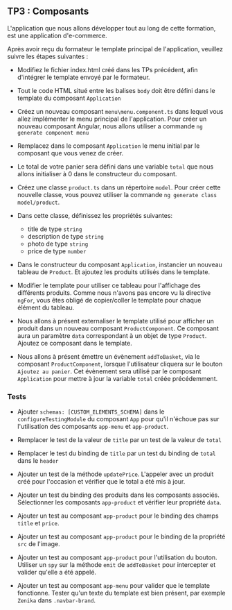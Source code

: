 ## TP3 : Composants

L'application que nous allons développer tout au long de cette formation, est une application d'e-commerce.

Après avoir reçu du formateur le template principal de l'application, veuillez suivre les étapes suivantes :

- Modifiez le fichier index.html créé dans les TPs précédent, afin d'intégrer le template envoyé par le formateur.

- Tout le code HTML situé entre les balises `body` doit être défini dans le template du composant `Application`

- Créez un nouveau composant `menu\menu.component.ts` dans lequel vous allez implémenter le menu principal de l'application. Pour créer un nouveau composant Angular, nous allons utiliser a commande `ng generate component menu`

- Remplacez dans le composant `Application` le menu initial par le composant que vous venez de créer.

- Le total de votre panier sera défini dans une variable `total` que nous allons initialiser à 0 dans le constructeur du composant.

- Créez une classe `product.ts` dans un répertoire `model`. Pour créer cette nouvelle classe, vous pouvez utiliser la commande `ng generate class model/product`.

- Dans cette classe, définissez les propriétés suivantes:
	- title de type `string`
	- description de type `string`
	- photo de type `string`
	- price de type `number`

- Dans le constructeur du composant `Application`, instancier un nouveau tableau de `Product`. Et ajoutez les produits utilisés dans le template.

- Modifier le template pour utiliser ce tableau pour l'affichage des différents produits. Comme nous n'avons pas encore vu la directive `ngFor`, vous êtes obligé de copier/coller le template pour chaque élément du tableau.

- Nous allons à présent externaliser le template utilisé pour afficher un produit dans un nouveau composant `ProductComponent`. Ce composant aura un paramètre `data` correspondant à un objet de type `Product`. Ajoutez ce composant dans le template.

- Nous allons à présent émettre un évènement `addToBasket`, via le composant `ProductComponent`, lorsque l'utilisateur cliquera sur le bouton `Ajoutez au panier`. Cet évènement sera utilisé par le composant `Application` pour mettre à jour la variable `total` créée précédemment.

### Tests

- Ajouter `schemas: [CUSTOM_ELEMENTS_SCHEMA]` dans le `configureTestingModule` du composant `App` pour qu'il n'échoue pas sur l'utilisation des composants `app-menu` et `app-product`.

- Remplacer le test de la valeur de `title` par un test de la valeur de `total`

- Remplacer le test du binding de `title` par un test du binding de `total` dans le `header`

- Ajouter un test de la méthode `updatePrice`. L'appeler avec un produit créé pour l'occasion et vérifier que le total a été mis à jour.

- Ajouter un test du binding des produits dans les composants associés. Sélectionner les composants `app-product` et vérifier leur propriété `data`.

- Ajouter un test au composant `app-product` pour le binding des champs `title` et `price`.

- Ajouter un test au composant `app-product` pour le binding de la propriété `src` de l'image.

- Ajouter un test au composant `app-product` pour l'utilisation du bouton. Utiliser un `spy` sur la méthode `emit` de `addToBasket` pour intercepter et valider qu'elle a été appelé.

- Ajouter un test au composant `app-menu` pour valider que le template fonctionne. Tester qu'un texte du template est bien présent, par exemple `Zenika` dans `.navbar-brand`.
